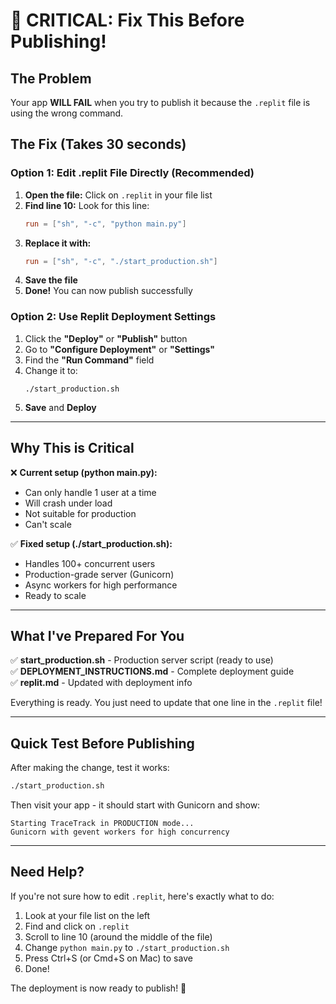 # 🚨 CRITICAL: Fix This Before Publishing!

## The Problem
Your app **WILL FAIL** when you try to publish it because the `.replit` file is using the wrong command.

## The Fix (Takes 30 seconds)

### Option 1: Edit .replit File Directly (Recommended)

1. **Open the file:** Click on `.replit` in your file list
2. **Find line 10:** Look for this line:
   ```toml
   run = ["sh", "-c", "python main.py"]
   ```
3. **Replace it with:**
   ```toml
   run = ["sh", "-c", "./start_production.sh"]
   ```
4. **Save the file**
5. **Done!** You can now publish successfully

### Option 2: Use Replit Deployment Settings

1. Click the **"Deploy"** or **"Publish"** button
2. Go to **"Configure Deployment"** or **"Settings"**
3. Find the **"Run Command"** field
4. Change it to:
   ```
   ./start_production.sh
   ```
5. **Save** and **Deploy**

---

## Why This is Critical

❌ **Current setup (python main.py):**
- Can only handle 1 user at a time
- Will crash under load
- Not suitable for production
- Can't scale

✅ **Fixed setup (./start_production.sh):**
- Handles 100+ concurrent users
- Production-grade server (Gunicorn)
- Async workers for high performance
- Ready to scale

---

## What I've Prepared For You

✅ **start_production.sh** - Production server script (ready to use)  
✅ **DEPLOYMENT_INSTRUCTIONS.md** - Complete deployment guide  
✅ **replit.md** - Updated with deployment info  

Everything is ready. You just need to update that one line in the `.replit` file!

---

## Quick Test Before Publishing

After making the change, test it works:

```bash
./start_production.sh
```

Then visit your app - it should start with Gunicorn and show:
```
Starting TraceTrack in PRODUCTION mode...
Gunicorn with gevent workers for high concurrency
```

---

## Need Help?

If you're not sure how to edit `.replit`, here's exactly what to do:

1. Look at your file list on the left
2. Find and click on `.replit`
3. Scroll to line 10 (around the middle of the file)
4. Change `python main.py` to `./start_production.sh`
5. Press Ctrl+S (or Cmd+S on Mac) to save
6. Done!

The deployment is now ready to publish! 🚀
